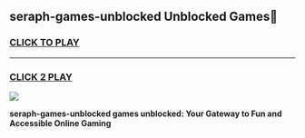 
## seraph-games-unblocked Unblocked Games👋
<h3>
<a href="https://news.freeplayer.one?title=seraph-games-unblocked&ref=16F">CLICK TO PLAY</a></h3>
<hr>

<h3>
<a href="https://news.freeplayer.one?title=seraph-games-unblocked&ref=16F">CLICK 2 PLAY</a>
  
</h3>

<a href="https://news.freeplayer.one?title=seraph-games-unblocked&ref=16F/"><img src="https://clearcache.store/games.png"></a>


**seraph-games-unblocked games unblocked: Your Gateway to Fun and Accessible Online Gaming**
